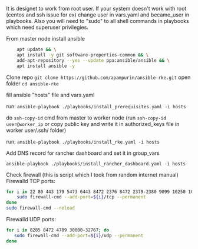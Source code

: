
It is designet to work from root user. If your system doesn't work with root (centos and ssh issue for ex) change user in vars.yaml and became_user in playbooks.
Also you will need to "sudo" to all shell commands in playbooks which need superuser privilegies.


From master node install ansible
```bash
    apt update && \
    apt install -y git software-properties-common && \
    add-apt-repository --yes --update ppa:ansible/ansible && \
    apt install ansible -y
```

Clone repo `git clone https://github.com/apampurin/ansible-rke.git`
open folder `cd ansible-rke`

fill ansible "hosts" file and vars.yaml

run:
`ansible-playbook ./playbooks/install_prerequisites.yaml -i hosts`

do `ssh-copy-id` cmd from master to worker node (run `ssh-copy-id user@worker_ip` or copy public key and write it in authorized_keys file in worker user/.ssh/ folder)

run:
`ansible-playbook ./playbooks/install_rke.yaml -i hosts`


Add DNS record for rancher dashboard and set it in group_vars

`ansible-playbook ./playbooks/install_rancher_dashboard.yaml -i hosts`



Check firewall (this is script which I took from random internet manual)
Firewalld TCP ports:

```bash
for i in 22 80 443 179 5473 6443 8472 2376 8472 2379-2380 9099 10250 10251 10252 10254 30000-32767; do
    sudo firewall-cmd --add-port=${i}/tcp --permanent
done
sudo firewall-cmd --reload
```

Firewalld UDP ports:

```bash
for i in 8285 8472 4789 30000-32767; do
   sudo firewall-cmd --add-port=${i}/udp --permanent
done
```